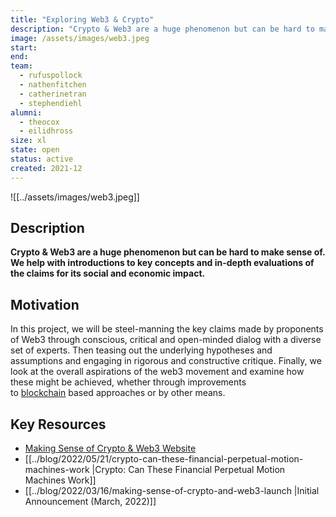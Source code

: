 ```yaml
---
title: "Exploring Web3 & Crypto"
description: "Crypto & Web3 are a huge phenomenon but can be hard to make sense of. We help with introductions to key concepts and in-depth evaluations of the claims for its social and economic impact."
image: /assets/images/web3.jpeg
start:
end: 
team:
  - rufuspollock
  - nathenfitchen
  - catherinetran
  - stephendiehl
alumni:
  - theocox
  - eilidhross
size: xl
state: open
status: active
created: 2021-12
---
```


![[../assets/images/web3.jpeg]]

## Description

**Crypto & Web3 are a huge phenomenon but can be hard to make sense of. We help with introductions to key concepts and in-depth evaluations of the claims for its social and economic impact.**

## Motivation

In this project, we will be steel-manning the key claims made by proponents of Web3 through conscious, critical and open-minded dialog with a diverse set of experts. Then teasing out the underlying hypotheses and assumptions and engaging in rigorous and constructive critique. Finally, we look at the overall aspirations of the web3 movement and examine how these might be achieved, whether through improvements to [blockchain](https://web3.lifeitself.org/concepts/blockchain) based approaches or by other means.

## Key Resources

- [Making Sense of Crypto & Web3 Website](https://web3.lifeitself.org/)
- [[../blog/2022/05/21/crypto-can-these-financial-perpetual-motion-machines-work |Crypto: Can These Financial Perpetual Motion Machines Work]]
- [[../blog/2022/03/16/making-sense-of-crypto-and-web3-launch |Initial Announcement (March, 2022)]]